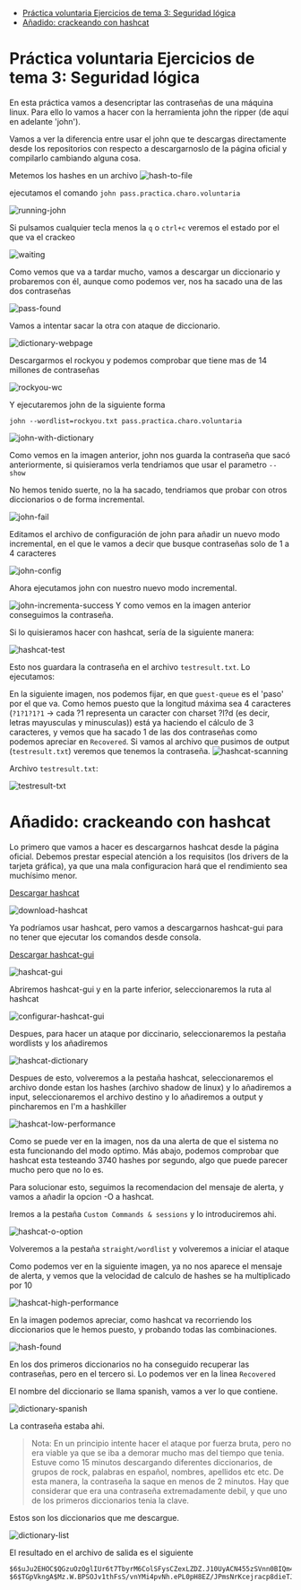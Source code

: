 <!-- TOC depthFrom:1 depthTo:6 withLinks:1 updateOnSave:1 orderedList:0 -->

- [Práctica voluntaria Ejercicios de tema 3: Seguridad lógica](#practica-voluntaria-ejercicios-de-tema-3-seguridad-lgica)
- [Añadido: crackeando con hashcat](#aadido-crackeando-con-hashcat)

<!-- /TOC -->
# Práctica voluntaria Ejercicios de tema 3: Seguridad lógica

En esta práctica vamos a desencriptar las contraseñas de una máquina linux. Para ello lo vamos a hacer con la herramienta john the ripper (de aquí en adelante 'john').

Vamos a ver la diferencia entre usar el john que te descargas directamente desde los repositorios con respecto a descargarnoslo de la página oficial y compilarlo cambiando alguna cosa.

Metemos los hashes en un archivo
![hash-to-file](hash-to-file.png)

ejecutamos el comando `john pass.practica.charo.voluntaria`

  ![running-john](running-john.png)

Si pulsamos cualquier tecla menos la `q` o `ctrl+c` veremos el estado por el que va el crackeo

![waiting](waiting.png)

Como vemos que va a tardar mucho, vamos a descargar un diccionario y probaremos con él, aunque como podemos ver, nos ha sacado una de las dos contraseñas

![pass-found](pass-found.png)

Vamos a intentar sacar la otra con ataque de diccionario.

![dictionary-webpage](dictionary-webpage.png)

Descargarmos el rockyou y podemos comprobar que tiene mas de 14 millones de contraseñas

![rockyou-wc](rockyou-wc.png)

Y ejecutaremos john de la siguiente forma

`john --wordlist=rockyou.txt pass.practica.charo.voluntaria`


![john-with-dictionary](john-with-dictionary.png)

Como vemos en la imagen anterior, john nos guarda la contraseña que sacó anteriormente, si quisieramos verla tendriamos que usar el parametro `--show`

No hemos tenido suerte, no la ha sacado, tendriamos que probar con otros diccionarios o de forma incremental.

![john-fail](john-fail.png)

Editamos el archivo de configuración de john para añadir un nuevo modo incremental, en el que le vamos a decir que busque contraseñas solo de 1 a 4 caracteres

![john-config](john-config.png)

Ahora ejecutamos john con nuestro nuevo modo incremental.

![john-incrementa-success](john-incrementa-success.png)
Y como vemos en la imagen anterior conseguimos la contraseña.

Si lo quisieramos hacer con hashcat, sería de la siguiente manera:

![hashcat-test](hashcat-test.png)

Esto nos guardara la contraseña en el archivo `testresult.txt`. Lo ejecutamos:

En la siguiente imagen, nos podemos fijar, en que `guest-queue` es el 'paso' por el que va. Como hemos puesto que la longitud máxima sea 4 caracteres (`?1?1?1?1` -> cada ?1 representa un caracter con charset ?l?d (es decir, letras mayusculas y minusculas)) está ya haciendo el cálculo de 3 caracteres, y vemos que ha sacado 1 de las dos contraseñas como podemos apreciar en `Recovered`. Si vamos al archivo que pusimos de output (`testresult.txt`) veremos que tenemos la contraseña.
![hashcat-scanning](hashcat-scanning.png)

Archivo `testresult.txt`:

![testresult-txt](testresult-txt.png)



# Añadido: crackeando con hashcat

Lo primero que vamos a hacer es descargarnos hashcat desde la página oficial. Debemos prestar especial atención a los requisitos (los drivers de la tarjeta gráfica), ya que una mala configuracion hará que el rendimiento sea muchísimo menor.

[Descargar hashcat](https://hashcat.net/hashcat/)

![download-hashcat](assets/download-hashcat.png)

Ya podríamos usar hashcat, pero vamos a descargarnos hashcat-gui para no tener que ejecutar los comandos desde consola.

[Descargar hashcat-gui](https://hashkiller.co.uk/hashcat-gui.aspx)

![hashcat-gui](assets/hashcat-gui.png)

Abriremos hashcat-gui y en la parte inferior, seleccionaremos la ruta al hashcat


![configurar-hashcat-gui](assets/configurar-hashcat-gui.png)

Despues, para hacer un ataque por diccinario, seleccionaremos la pestaña wordlists y los añadiremos

![hashcat-dictionary](assets/hashcat-dictionary.png)

Despues de esto, volveremos a la pestaña hashcat, seleccionaremos el archivo donde estan los hashes (archivo shadow de linux) y lo añadiremos a input, seleccionaremos el archivo destino y lo añadiremos a output y pincharemos en I'm a hashkiller

![hashcat-low-performance](assets/hashcat-low-performance.png)

Como se puede ver en la imagen, nos da una alerta de que el sistema no esta funcionando del modo optimo. Más abajo, podemos comprobar que hashcat esta testeando 3740 hashes por segundo, algo que puede parecer mucho pero que no lo es.

Para solucionar esto, seguimos la recomendacion del mensaje de alerta, y vamos a añadir la opcion -O a hashcat.

Iremos a la pestaña `Custom Commands & sessions` y lo introduciremos ahi.


![hashcat-o-option](assets/hashcat-o-option.png)

Volveremos a la pestaña `straight/wordlist` y volveremos a iniciar el ataque

Como podemos ver en la siguiente imagen, ya no nos aparece el mensaje de alerta, y vemos que la velocidad de calculo de hashes se ha multiplicado por 10

![hashcat-high-performance](assets/hashcat-high-performance.png)

En la imagen podemos apreciar, como hashcat va recorriendo los diccionarios que le hemos puesto, y probando todas las combinaciones.

![hash-found](assets/hash-found.png)

En los dos primeros diccionarios no ha conseguido recuperar las contraseñas, pero en el tercero si. Lo podemos ver en la linea `Recovered`

El nombre del diccionario se llama spanish, vamos a ver lo que contiene.


![dictionary-spanish](assets/dictionary-spanish.png)

La contraseña estaba ahi.

> Nota: En un principio intente hacer el ataque por fuerza bruta, pero no era viable ya que se iba a demorar mucho mas del tiempo que tenia. Estuve como 15 minutos descargando diferentes diccionarios, de grupos de rock, palabras en español, nombres, apellidos etc etc. De esta manera, la contraseña la saque en menos de 2 minutos. Hay que considerar que era una contraseña extremadamente debil, y que uno de los primeros diccionarios tenia la clave.

Estos son los diccionarios que me descargue.


![dictionary-list](assets/dictionary-list.png)

El resultado en el archivo de salida es el siguiente

```
$6$uJu2EHOC$QGzuOzOglIUr6t7TbyrM6ColSFysCZexLZDZ.J10UyACN455zSVnn0BIQm44M8LjggYDUYsNXSaWIsmAAx1eG1:aprobado
$6$TGpVkngA$Mz.W.BPSOJv1thFsS/vnYMi4pvNh.ePL0pH8EZ/JPmsNrKcejracp8dieTJ24HzW0h0EOIWErJOd06F0CDqle1:aprobado

```
